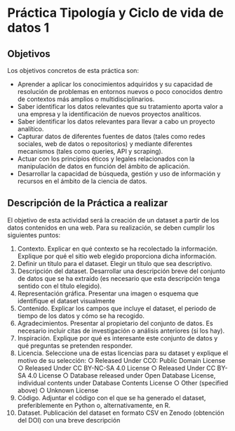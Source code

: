 # Práctica Tipología y Ciclo de vida de datos 1

## Objetivos

  Los objetivos concretos de esta práctica son:
- Aprender a aplicar los conocimientos adquiridos y su capacidad de resolución de
problemas en entornos nuevos o poco conocidos dentro de contextos más
amplios o multidisciplinarios.
- Saber identificar los datos relevantes que su tratamiento aporta valor a una
empresa y la identificación de nuevos proyectos analíticos.
- Saber identificar los datos relevantes para llevar a cabo un proyecto analítico.
- Capturar datos de diferentes fuentes de datos (tales como redes sociales, web
de datos o repositorios) y mediante diferentes mecanismos (tales como queries,
API y scraping).
- Actuar con los principios éticos y legales relacionados con la manipulación de
datos en función del ámbito de aplicación.
- Desarrollar la capacidad de búsqueda, gestión y uso de información y recursos
en el ámbito de la ciencia de datos.

## Descripción de la Práctica a realizar
  El objetivo de esta actividad será la creación de un dataset a partir de los datos
contenidos en una web. Para su realización, se deben cumplir los siguientes puntos:
1. Contexto. Explicar en qué contexto se ha recolectado la información. Explique
por qué el sitio web elegido proporciona dicha información.
2. Definir un título para el dataset. Elegir un título que sea descriptivo.
3. Descripción del dataset. Desarrollar una descripción breve del conjunto de datos
que se ha extraído (es necesario que esta descripción tenga sentido con el título
elegido).
4. Representación gráfica. Presentar una imagen o esquema que identifique el
dataset visualmente
5. Contenido. Explicar los campos que incluye el dataset, el periodo de tiempo de
los datos y cómo se ha recogido.
6. Agradecimientos. Presentar al propietario del conjunto de datos. Es necesario
incluir citas de investigación o análisis anteriores (si los hay).
7. Inspiración. Explique por qué es interesante este conjunto de datos y qué
preguntas se pretenden responder.
8. Licencia. Seleccione una de estas licencias para su dataset y explique el motivo
de su selección:
○ Released Under CC0: Public Domain License
○ Released Under CC BY-NC-SA 4.0 License
○ Released Under CC BY-SA 4.0 License
○ Database released under Open Database License, individual contents
under Database Contents License
○ Other (specified above)
○ Unknown License
9. Código. Adjuntar el código con el que se ha generado el dataset, preferiblemente
en Python o, alternativamente, en R.
10. Dataset. Publicación del dataset en formato CSV en Zenodo (obtención del DOI)
con una breve descripción

